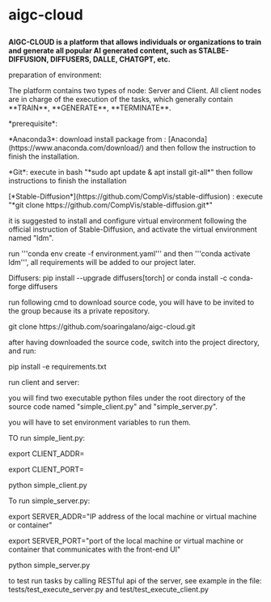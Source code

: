 # **aigc-cloud**<p/>
**AIGC-CLOUD is a platform that allows individuals or organizations to train and generate all popular AI generated content, such as STALBE-DIFFUSION, DIFFUSERS, DALLE, CHATGPT, etc.**<p/>
<p/>
preparation of environment:<p/>
<p/>
The platform contains two types of node: Server and Client. All client nodes are in charge of the execution of the tasks, which generally contain **TRAIN**,  **GENERATE**, **TERMINATE**.<p/>
<p/>
*prerequisite*:<p/>
*Anaconda3*: download install package from : [Anaconda](https://www.anaconda.com/download/) and then follow the instruction to finish the installation.<p/>
*Git*: execute in bash "*sudo apt update & apt install git-all*" then follow instructions to finish the installation<p/>
<p/>
[*Stable-Diffusion*](https://github.com/CompVis/stable-diffusion) : execute "*git clone https://github.com/CompVis/stable-diffusion.git*"<p/>
it is suggested to install and configure virtual environment following the official instruction of Stable-Diffusion, and activate the virtual environment named "ldm".<p/>

run '''conda env create -f environment.yaml''' and then '''conda activate ldm''', all requirements will be added to our project later.<p/>
<p/>
Diffusers: pip install --upgrade diffusers[torch]  or  conda install -c conda-forge diffusers<p/>
		<p/>
	run following cmd to download source code, you will have to be invited to the group because its a private repository.<p/>
		git clone https://github.com/soaringalano/aigc-cloud.git<p/>
		<p/>
	after having downloaded the source code, switch into the project directory, and run:<p/>
		pip install -e requirements.txt<p/>
		<p/>
		<p/>
run client and server:<p/>
	<p/>
	you will find two executable python files under the root directory of the source code named "simple_client.py" and "simple_server.py".<p/>
	you will have to set environment variables to run them.<p/>
	TO run simple_lient.py:<p/>
		export CLIENT_ADDR=<IP address of the local machine or virtual machine or container><p/>
		export CLIENT_PORT=<port of the local machine or virtual machine or container listened by the server><p/>
		python simple_client.py<p/>
	To run simple_server.py:<p/>
		export SERVER_ADDR="IP address of the local machine or virtual machine or container"<p/>
		export SERVER_PORT="port of the local machine or virtual machine or container that communicates with the front-end UI"<p/>
		python simple_server.py<p/>
	<p/>
	to test run tasks by calling RESTful api of the server, see example in the file: tests/test_execute_server.py and test/test_execute_client.py<p/>
		
